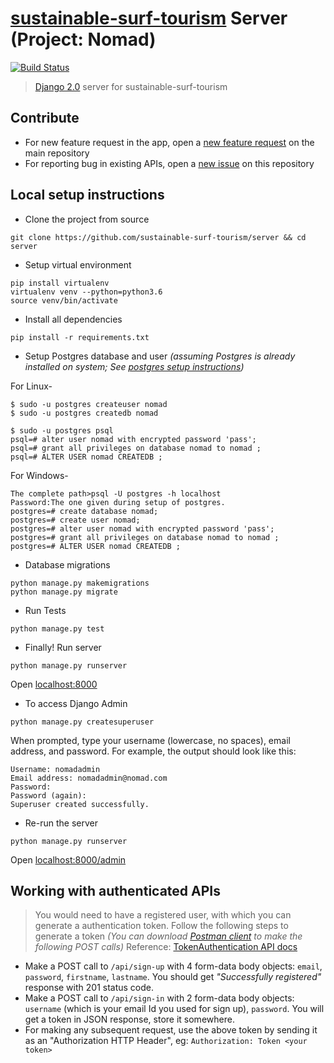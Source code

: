 # [sustainable-surf-tourism](https://github.com/sustainable-surf-tourism/sustainable-surf-tourism) Server (Project: Nomad)
[![Build Status](https://travis-ci.org/sustainable-surf-tourism/server.svg?branch=master)](https://travis-ci.org/sustainable-surf-tourism/server)
> [Django 2.0](https://docs.djangoproject.com/en/2.0/releases/2.0/) server for sustainable-surf-tourism

## Contribute
+ For new feature request in the app, open a [new feature request](https://github.com/sustainable-surf-tourism/sustainable-surf-tourism/issues) on the main repository
+ For reporting bug in existing APIs, open a [new issue](https://github.com/sustainable-surf-tourism/server/issues) on this repository

## Local setup instructions
+ Clone the project from source
```shell
git clone https://github.com/sustainable-surf-tourism/server && cd server
```
+ Setup virtual environment
```shell
pip install virtualenv
virtualenv venv --python=python3.6
source venv/bin/activate
```
+ Install all dependencies
```shell
pip install -r requirements.txt
```
+ Setup Postgres database and user
*(assuming Postgres is already installed on system; See [postgres setup instructions](http://postgresguide.com/setup/install.html))*

For Linux-
```
$ sudo -u postgres createuser nomad
$ sudo -u postgres createdb nomad

$ sudo -u postgres psql
psql=# alter user nomad with encrypted password 'pass';
psql=# grant all privileges on database nomad to nomad ;
psql=# ALTER USER nomad CREATEDB ;
```
For Windows-
```
The complete path>psql -U postgres -h localhost
Password:The one given during setup of postgres.
postgres=# create database nomad;
postgres=# create user nomad;
postgres=# alter user nomad with encrypted password 'pass';
postgres=# grant all privileges on database nomad to nomad ;
postgres=# ALTER USER nomad CREATEDB ;
```

+ Database migrations
```
python manage.py makemigrations
python manage.py migrate
```

+ Run Tests
```
python manage.py test
```

+ Finally! Run server
```
python manage.py runserver
```

Open [localhost:8000](http://localhost:8000)

+ To access Django Admin
```
python manage.py createsuperuser
```

When prompted, type your username (lowercase, no spaces), email address, and password.
For example, the output should look like this:

```
Username: nomadadmin
Email address: nomadadmin@nomad.com
Password:
Password (again):
Superuser created successfully.
```

+ Re-run the server
```
python manage.py runserver
```

Open [localhost:8000/admin](http://localhost:8000/admin)

## Working with authenticated APIs

> You would need to have a registered user, with which you can generate a authentication token. Follow the following steps to generate a token *(You can download [Postman client](https://www.getpostman.com/) to make the following POST calls)*
Reference: [TokenAuthentication API docs](http://www.django-rest-framework.org/api-guide/authentication/#tokenauthentication)

+ Make a POST call to `/api/sign-up` with 4 form-data body objects: `email`, `password`, `firstname`, `lastname`. You should get *"Successfully registered"* response with 201 status code.
+ Make a POST call to `/api/sign-in` with 2 form-data body objects: `username` (which is your email Id you used for sign up), `password`. You will get a token in JSON response, store it somewhere.
+ For making any subsequent request, use the above token by sending it as an "Authorization HTTP Header", eg: `Authorization: Token <your token>`
